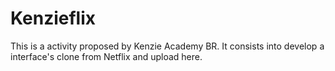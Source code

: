 # Kenzieflix
This is a activity proposed by Kenzie Academy BR. 
It consists into develop a interface's clone from Netflix and upload here.
